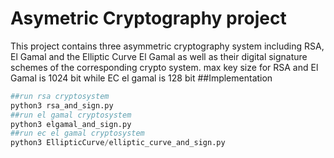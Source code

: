 # Asymetric Cryptography project
This project  contains three asymmetric cryptography system including RSA, El Gamal and the Elliptic Curve El Gamal as well as their digital signature schemes of the corresponding crypto system. max key size for RSA and El Gamal is 1024 bit while EC el gamal is 128 bit
##Implementation
```python
##run rsa cryptosystem
python3 rsa_and_sign.py  
##run el gamal cryptosystem
python3 elgamal_and_sign.py  
##run ec el gamal cryptosystem
python3 EllipticCurve/elliptic_curve_and_sign.py    
```
